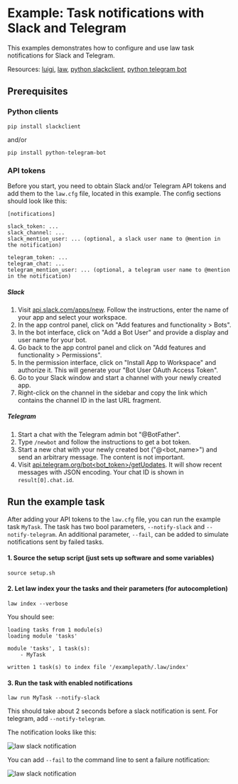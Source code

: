 # Example: Task notifications with Slack and Telegram

This examples demonstrates how to configure and use law task notifications for Slack and Telegram.

Resources: [luigi](http://luigi.readthedocs.io/en/stable), [law](http://law.readthedocs.io/en/latest), [python slackclient](https://github.com/slackapi/python-slackclient), [python telegram bot](https://github.com/python-telegram-bot/python-telegram-bot)


## Prerequisites

### Python clients

```
pip install slackclient
```

and/or

```
pip install python-telegram-bot
```


### API tokens

Before you start, you need to obtain Slack and/or Telegram API tokens and add them to the `law.cfg` file, located in this example. The config sections should look like this:

```
[notifications]

slack_token: ...
slack_channel: ...
slack_mention_user: ... (optional, a slack user name to @mention in the notification)

telegram_token: ...
telegram_chat: ...
telegram_mention_user: ... (optional, a telegram user name to @mention in the notification)
```


##### Slack

1. Visit [api.slack.com/apps/new](https://api.slack.com/apps/new). Follow the instructions, enter the name of your app and select your workspace.
2. In the app control panel, click on "Add features and functionality > Bots".
3. In the bot interface, click on "Add a Bot User" and provide a display and user name for your bot.
4. Go back to the app control panel and click on "Add features and functionality > Permissions".
5. In the permission interface, click on "Install App to Workspace" and authorize it. This will generate your "Bot User OAuth Access Token".
6. Go to your Slack window and start a channel with your newly created app.
7. Right-click on the channel in the sidebar and copy the link which contains the channel ID in the last URL fragment.


##### Telegram

1. Start a chat with the Telegram admin bot "@BotFather".
2. Type `/newbot` and follow the instructions to get a bot token.
3. Start a new chat with your newly created bot ("@<bot_name>") and send an arbitrary message. The content is not important.
4. Visit [api.telegram.org/bot\<bot_token\>/getUpdates](https://api.telegram.org/bot<bot_token>/getUpdates). It will show recent messages with JSON encoding. Your chat ID is shown in `result[0].chat.id`.


## Run the example task

After adding your API tokens to the `law.cfg` file, you can run the example task `MyTask`. The task has two bool parameters, `--notify-slack` and `--notify-telegram`. An additional parameter, `--fail`, can be added to simulate notifications sent by failed tasks.


#### 1. Source the setup script (just sets up software and some variables)

```shell
source setup.sh
```


#### 2. Let law index your the tasks and their parameters (for autocompletion)

```shell
law index --verbose
```

You should see:

```shell
loading tasks from 1 module(s)
loading module 'tasks'

module 'tasks', 1 task(s):
    - MyTask

written 1 task(s) to index file '/examplepath/.law/index'
```


#### 3. Run the task with enabled notifications


```shell
law run MyTask --notify-slack
```

This should take about 2 seconds before a slack notification is sent. For telegram, add `--notify-telegram`.

The notification looks like this:

![law slack notification](https://www.dropbox.com/s/eic7zfdvf83meku/law_slack_notification.png?dl=0&raw=1 "law slack notification")


You can add `--fail` to the command line to sent a failure notification:

![law slack notification](https://www.dropbox.com/s/ltg5tsrmnvqkowt/law_slack_notification_fail.png?dl=0&raw=1 "law slack notification")
